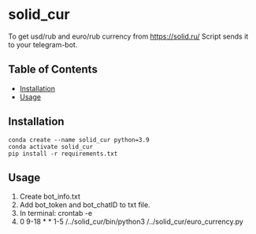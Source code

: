 # solid_cur

To get usd/rub and euro/rub currency from https://solid.ru/
Script sends it to your telegram-bot.

## Table of Contents

- [Installation](#installation)
- [Usage](#usage)

## Installation

```
conda create --name solid_cur python=3.9
conda activate solid_cur
pip install -r requirements.txt
```

## Usage

1. Create bot_info.txt
2. Add bot_token and bot_chatID to txt file.
3. In terminal: crontab -e
4. 0 9-18 * * 1-5 /../solid_cur/bin/python3 /../solid_cur/euro_currency.py

